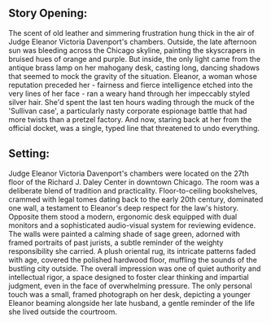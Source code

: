 ## Story Opening:

The scent of old leather and simmering frustration hung thick in the air of Judge Eleanor Victoria Davenport's chambers. Outside, the late afternoon sun was bleeding across the Chicago skyline, painting the skyscrapers in bruised hues of orange and purple. But inside, the only light came from the antique brass lamp on her mahogany desk, casting long, dancing shadows that seemed to mock the gravity of the situation. Eleanor, a woman whose reputation preceded her - fairness and fierce intelligence etched into the very lines of her face - ran a weary hand through her impeccably styled silver hair. She'd spent the last ten hours wading through the muck of the 'Sullivan case', a particularly nasty corporate espionage battle that had more twists than a pretzel factory. And now, staring back at her from the official docket, was a single, typed line that threatened to undo everything.

## Setting:

Judge Eleanor Victoria Davenport's chambers were located on the 27th floor of the Richard J. Daley Center in downtown Chicago. The room was a deliberate blend of tradition and practicality. Floor-to-ceiling bookshelves, crammed with legal tomes dating back to the early 20th century, dominated one wall, a testament to Eleanor's deep respect for the law's history. Opposite them stood a modern, ergonomic desk equipped with dual monitors and a sophisticated audio-visual system for reviewing evidence. The walls were painted a calming shade of sage green, adorned with framed portraits of past jurists, a subtle reminder of the weighty responsibility she carried. A plush oriental rug, its intricate patterns faded with age, covered the polished hardwood floor, muffling the sounds of the bustling city outside. The overall impression was one of quiet authority and intellectual rigor, a space designed to foster clear thinking and impartial judgment, even in the face of overwhelming pressure. The only personal touch was a small, framed photograph on her desk, depicting a younger Eleanor beaming alongside her late husband, a gentle reminder of the life she lived outside the courtroom.
